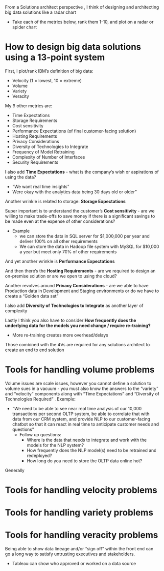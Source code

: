 From a Solutions architect perspective , I think of designing and architecting big data solutions like a radar chart
- Take each of the metrics below, rank them 1-10, and plot on a radar or spider chart
  
# How to design big data solutions using a 13-point system

First, I plot/rank IBM’s definition of big data:
* Velocity (1 = lowest, 10 = extreme)
* Volume
* Variety
* Veracity

My 9 other metrics are:
- Time Expectations
- Storage Requirements
- Cost sensitivity
- Performance Expectations (of final customer-facing solution)
- Hosting Requirements
- Privacy Considerations
- Diversity of Technologies to Integrate
- Frequency of Model Retraining
- Complexity of Number of Interfaces
- Security Requirements

I also add **Time Expectations** - what is the company’s wish or aspirations of using the data?
- “We want real time insights”
- Were okay with the analytics data being 30 days old or older”

Another wrinkle is related to storage: **Storage Expectations**

Super important is to understand the customer’s **Cost sensitivity** - are we willing to make trade-offs to save money if there is a significant savings to be made even at the expense of other considerations?
- Example 
   - we can store the data in SQL server for $1,000,000 per year and deliver 100% on all other requirements 
   - We can store the data in Hadoop file system with MySQL for $10,000 a year but meet only 70% of other requirements 


And yet another wrinkle is **Performance Expectations**

And then there’s the **Hosting Requirements** - are we required to design an on-premise solution or are we open to using the cloud?

Another revolves around **Privacy Considerations** - are we able to have Production data in Development and Staging environments or do we have to create a “Golden data set” 

I also add **Diversity of Technologies to Integrate** as another layer of complexity

Lastly I think you also have to consider **How frequently does the underlying data for the models you need change / require re-training?**
- More re-training creates more overhead/delays

Those combined with the 4Vs are required for any solutions architect to create an end to end solution 

# Tools for handling volume problems
Volume issues are scale issues, however you cannot define a solution to volume sues in a vacuum - you must also know the answers to the “variety“ and “velocity” components along with “Time Expectations” and “Diversity of Technologies Required” . Example:
- “We need to be able to see near real time analysis of our 10,000 transactions per second OLTP system, be able to correlate that with data from our CRM system, and provide NLP to our customer-facing chatbot so that it can react in real time to anticipate customer needs and questions”
   - Follow up questions:
      - Where is the data that needs to integrate and work with the models for the NLP system?
      - How frequently does the NLP model(s) need to be retrained and redeployed?
      - How long do you need to store the OLTP data online hot?
      
Generally 


# Tools for handling velocity problems


# Tools for handling variety problems



# Tools for handling veracity problems
Being able to show data lineage and/or “sign off” within the front end can go a long way to satisfy untrusting executives and stakeholders. 
- Tableau can show who approved or worked on a data source
